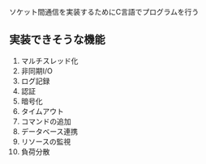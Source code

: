ソケット間通信を実装するためにC言語でプログラムを行う

## 実装できそうな機能
1. マルチスレッド化
2. 非同期I/O
3. ログ記録
4. 認証
5. 暗号化
6. タイムアウト
7. コマンドの追加
8. データベース連携
9. リソースの監視
10. 負荷分散